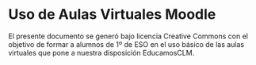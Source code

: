 # Uso de Aulas Virtuales Moodle
El presente documento se generó bajo licencia Creative Commons con el objetivo de formar a alumnos de 1º de ESO en el uso básico de las aulas virtuales que pone a nuestra disposición EducamosCLM.
